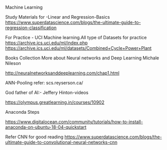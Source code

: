 Machine Learning 

Study Materials for -Linear and Regression-Basics
https://www.superdatascience.com/blogs/the-ultimate-guide-to-regression-classification

For Practice - UCI Machine learning.All type of Datasets for practice
https://archive.ics.uci.edu/ml/index.php
https://archive.ics.uci.edu/ml/datasets/Combined+Cycle+Power+Plant


Books Collection 
More about Neural networks and Deep Learning Michale Nileson 

http://neuralnetworksanddeeplearning.com/chap1.html

ANN-Pooling refer:
scs.reyserson.ca/

God father of AI:-
  Jeffery Hinton-videos
  
  https://olympus.greatlearning.in/courses/10902
  
 Anaconda Steps
 
 https://www.digitalocean.com/community/tutorials/how-to-install-anaconda-on-ubuntu-18-04-quickstart
 
Refer CNN for good reading
https://www.superdatascience.com/blogs/the-ultimate-guide-to-convolutional-neural-networks-cnn
